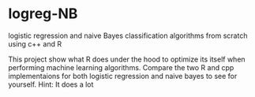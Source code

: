 # logreg-NB
logistic regression and naive Bayes classification algorithms from scratch using c++ and R

This project show what R does under the hood to optimize its itself when performing machine learning algorithms. Compare the two R and cpp implementaions for both logistic regression and naive bayes to see for yourself. Hint: It does a lot
